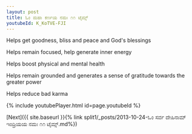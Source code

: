 ```yaml
---
layout: post
title: ಓಂ ಮಹಾ ಕರ್ಣಯ ನಮಃ ೧೧ ಟೈಮ್ಸ್
youtubeId: K_KoTVE-FJI
---
```

 
 
Helps get goodness, bliss and peace and God's blessings
 
Helps remain focused, help generate inner energy 
 
Helps boost physical and mental health 
 
Helps remain grounded and generates a sense of gratitude towards the greater power 
 
Helps reduce bad karma
 
 
 
 


{% include youtubePlayer.html id=page.youtubeId %}
 
[Next]({{ site.baseurl }}{% link  split1/_posts/2013-10-24-ಓಂ ಸರ್ವ ದೇಹಿನಾಮ್ ಇಂದ್ರಿಯಯ ನಮಃ ೧೧ ಟೈಮ್ಸ್.md%})
 
